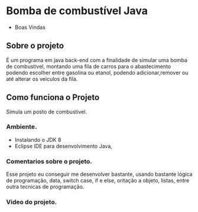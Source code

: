 # Bomba de combustível Java
- Boas Vindas

## Sobre o projeto

É um programa em java back-end com a finalidade de simular uma bomba de combustivel, montando uma fila de carros para o abastecimento podendo escolher entre gasolina ou etanol, podendo adicionar,remover ou até alterar os veiculos da fila.


## Como funciona o Projeto

Simula um posto de combustivel.

### Ambiente.

- Instalando o JDK 8
- Eclipse  IDE para desenvolvimento Java,



### Comentarios sobre o projeto.

Esse projeto eu conseguir me desenvolver bastante, usando bastante lógica de programação, data, switch case, if e else, oritação a objeto, listas, entre outra tecnicas de programação.


### Video do projeto.

[](..%5C..%5CSUBIR.mp4)
